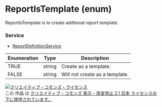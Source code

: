 # ReportIsTemplate (enum)
ReportIsTemplate is to create addtional report template.

### Service
+ [ReportDefinitionService](../services/ReportDefinitionService.md)

| Enumeration | Type | Description | 
|---|---|---|
| TRUE| string| Create as a template. |
| FALSE| string| Will not create as a template.|

<a rel="license" href="http://creativecommons.org/licenses/by-nd/2.1/jp/"><img alt="クリエイティブ・コモンズ・ライセンス" style="border-width:0" src="https://i.creativecommons.org/l/by-nd/2.1/jp/88x31.png" /></a><br />この 作品 は <a rel="license" href="http://creativecommons.org/licenses/by-nd/2.1/jp/">クリエイティブ・コモンズ 表示 - 改変禁止 2.1 日本 ライセンスの下に提供されています。</a>
